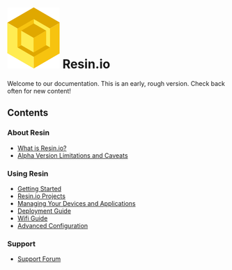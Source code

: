 #  ![logo](img/logo.svg) Resin.io

Welcome to our documentation. This is an early, rough version. Check back often
for new content!

## Contents

### About Resin

* [What is Resin.io?](/pages/about.md)
* [Alpha Version Limitations and Caveats](/pages/caveats.md)

### Using Resin

* [Getting Started](/pages/gettingStarted.md)
* [Resin.io Projects](/pages/projects.md)
* [Managing Your Devices and Applications](/pages/managingDevicesApps.md)
* [Deployment Guide](/pages/deployment.md)
* [Wifi Guide](/pages/wifi.md)
* [Advanced Configuration](/pages/advanced.md)

### Support

* [Support Forum](http://support.resin.io/)

